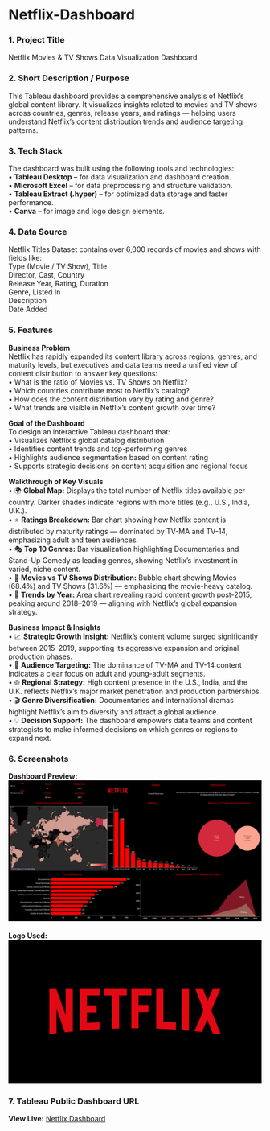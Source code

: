 # Netflix-Dashboard

### 1.	Project Title
Netflix Movies & TV Shows Data Visualization Dashboard

### 2.	Short Description / Purpose
This Tableau dashboard provides a comprehensive analysis of Netflix’s global content library. It visualizes insights related to movies and TV shows across countries, genres, release years, and ratings — helping users understand Netflix’s content distribution trends and audience targeting patterns.

### 3.	Tech Stack
The dashboard was built using the following tools and technologies:<br>
•	<b>Tableau Desktop</b> – for data visualization and dashboard creation.<br>
•	<b>Microsoft Excel</b> – for data preprocessing and structure validation.<br>
•	<b>Tableau Extract (.hyper)</b> – for optimized data storage and faster performance.<br>
•	<b>Canva</b> – for image and logo design elements.<br>

### 4.	Data Source
Netflix Titles Dataset contains over 6,000 records of movies and shows with fields like:<br>
Type (Movie / TV Show), Title<br>
Director, Cast, Country<br>
Release Year, Rating, Duration<br>
Genre, Listed In<br>
Description<br>
Date Added<br>

### 5.	Features
<b>Business Problem</b><br>
Netflix has rapidly expanded its content library across regions, genres, and maturity levels, but executives and data teams need a unified view of content distribution to answer key questions:<br>
• What is the ratio of Movies vs. TV Shows on Netflix?<br>
• Which countries contribute most to Netflix’s catalog?<br>
• How does the content distribution vary by rating and genre?<br>
• What trends are visible in Netflix’s content growth over time?<br>

<b>Goal of the Dashboard</b><br>
To design an interactive Tableau dashboard that:<br>
• Visualizes Netflix’s global catalog distribution<br>
• Identifies content trends and top-performing genres<br>
• Highlights audience segmentation based on content rating<br>
• Supports strategic decisions on content acquisition and regional focus<br>

<b>Walkthrough of Key Visuals</b><br>
• 🌍 <b>Global Map:</b> Displays the total number of Netflix titles available per country. Darker shades indicate regions with more titles (e.g., U.S., India, U.K.).<br>
• ⭐ <b>Ratings Breakdown:</b> Bar chart showing how Netflix content is distributed by maturity ratings — dominated by TV-MA and TV-14, emphasizing adult and teen audiences.<br>
• 🎭 <b>Top 10 Genres:</b> Bar visualization highlighting Documentaries and Stand-Up Comedy as leading genres, showing Netflix’s investment in varied, niche content.<br>
• 🍿 <b>Movies vs TV Shows Distribution:</b> Bubble chart showing Movies (68.4%) and TV Shows (31.6%) — emphasizing the movie-heavy catalog.<br>
• 📅 <b>Trends by Year:</b> Area chart revealing rapid content growth post-2015, peaking around 2018–2019 — aligning with Netflix’s global expansion strategy.<br>

<b>Business Impact & Insights</b><br>
• 📈 <b>Strategic Growth Insight:</b> Netflix’s content volume surged significantly between 2015–2019, supporting its aggressive expansion and original production phases.<br>
• 👥 <b>Audience Targeting:</b> The dominance of TV-MA and TV-14 content indicates a clear focus on adult and young-adult segments.<br>
• 🌐 <b>Regional Strategy:</b> High content presence in the U.S., India, and the U.K. reflects Netflix’s major market penetration and production partnerships.<br>
• 🎬 <b>Genre Diversification:</b> Documentaries and international dramas highlight Netflix’s aim to diversify and attract a global audience.<br>
• 💡 <b>Decision Support:</b> The dashboard empowers data teams and content strategists to make informed decisions on which genres or regions to expand next.<br>

### 6.	Screenshots
<b>Dashboard Preview:</b><br>
<img src="https://github.com/yaswanth123455/Netflix-Dashboard/blob/main/Netflix%20Dashboard%20Snapshot.png?raw=true" alt="Dashboard"/>
<br><br>
<b>Logo Used:</b><br>
<img src="https://github.com/yaswanth123455/Netflix-Dashboard/blob/main/Netflix%20logo.png?raw=true" alt="Logo"/>

### 7.	Tableau Public Dashboard URL
<b>View Live:</b> <a href="https://public.tableau.com/app/profile/varada.yaswanth/viz/NetflixDashboard_17617735102250/Netflix">Netflix Dashboard</a>

